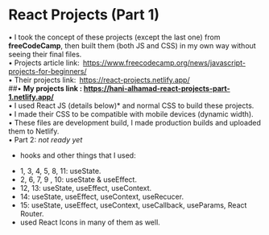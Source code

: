 # React Projects (Part 1)

• I took the concept of these projects (except the last one) from **freeCodeCamp**, then built them (both JS and CSS) in my own way without seeing their final files.  
• Projects article link: https://www.freecodecamp.org/news/javascript-projects-for-beginners/  
• Their projects link: https://react-projects.netlify.app/  
##• **My projects link : https://hani-alhamad-react-projects-part-1.netlify.app/**  
• I used React JS (details below)* and normal CSS to build these projects.  
• I made their CSS to be compatible with mobile devices (dynamic width).  
• These files are development build, I made production builds and uploaded them to Netlify.  
• Part 2: *not ready yet*


* hooks and other things that I used:
- 1, 3, 4, 5, 8, 11: useState.
- 2, 6, 7, 9 , 10: useState & useEffect.
- 12, 13: useState, useEffect, useContext.
- 14: useState, useEffect, useContext, useRecucer.
- 15: useState, useEffect, useContext, useCallback, useParams, React Router.
- used React Icons in many of them as well. 
